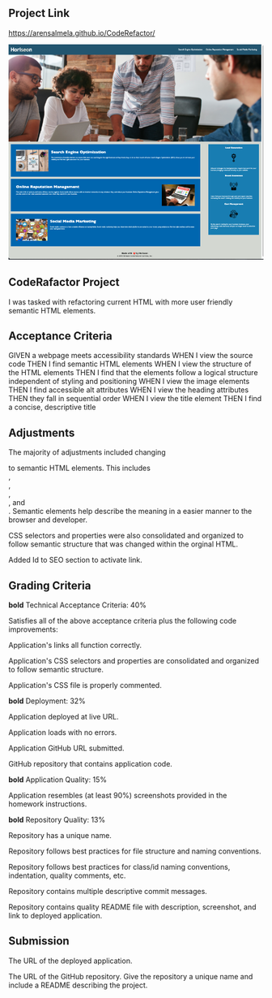 ## Project Link

https://arensalmela.github.io/CodeRefactor/

![ScreenShot](./CodeRefactorImage.png)

## CodeRafactor Project

I was tasked with refactoring current HTML with more user friendly semantic HTML elements.

## Acceptance Criteria

GIVEN a webpage meets accessibility standards
WHEN I view the source code
THEN I find semantic HTML elements
WHEN I view the structure of the HTML elements
THEN I find that the elements follow a logical structure independent of styling and positioning
WHEN I view the image elements
THEN I find accessible alt attributes
WHEN I view the heading attributes
THEN they fall in sequential order
WHEN I view the title element
THEN I find a concise, descriptive title

## Adjustments

The majority of adjustments included changing <div> to semantic HTML elements. This includes <main> , <section> , <nav> , <aside> , and <footer>.
Semantic elements help describe the meaning in a easier manner to the browser and developer.

CSS selectors and properties were also consolidated and organized to follow semantic structure that was changed within the orginal HTML.

Added Id to SEO section to activate link.

## Grading Criteria

**bold** Technical Acceptance Criteria: 40%

Satisfies all of the above acceptance criteria plus the following code improvements:

Application's links all function correctly.

Application's CSS selectors and properties are consolidated and organized to follow semantic structure.

Application's CSS file is properly commented.

**bold** Deployment: 32%

Application deployed at live URL.

Application loads with no errors.

Application GitHub URL submitted.

GitHub repository that contains application code.

**bold** Application Quality: 15%

Application resembles (at least 90%) screenshots provided in the homework instructions.

**bold** Repository Quality: 13%

Repository has a unique name.

Repository follows best practices for file structure and naming conventions.

Repository follows best practices for class/id naming conventions, indentation, quality comments, etc.

Repository contains multiple descriptive commit messages.

Repository contains quality README file with description, screenshot, and link to deployed application.

## Submission

The URL of the deployed application.

The URL of the GitHub repository. Give the repository a unique name and include a README describing the project.
